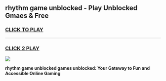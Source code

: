 
## rhythm game unblocked - Play Unblocked Gmaes & Free
<h3>
<a href="https://premium.freeplayer.one?title=rhythm_game_unblocked&ref=20F">CLICK TO PLAY</a></h3>
<hr>

<h3>
<a href="https://premium.freeplayer.one?title=rhythm_game_unblocked&ref=20F">CLICK 2 PLAY</a>
  
</h3>

<a href="https://premium.freeplayer.one?title=rhythm_game_unblocked&ref=20F/"><img src="https://clearcache.store/games.png"></a>


**rhythm game unblocked games unblocked: Your Gateway to Fun and Accessible Online Gaming**
